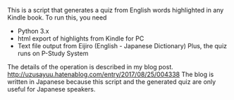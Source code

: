This is a script that generates a quiz from English words highlighted in any Kindle book.
To run this, you need
- Python 3.x
- html export of highlights from Kindle for PC
- Text file output from Eijiro (English - Japanese Dictionary)
Plus, the quiz runs on P-Study System

The details of the operation is described in my blog post.
  http://uzusayuu.hatenablog.com/entry/2017/08/25/004338
The blog is written in Japanese because this script and the generated quiz are only useful for Japanese speakers.
